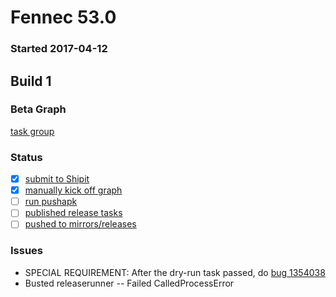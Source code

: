 # Fennec 53.0

### Started 2017-04-12

## Build 1

### Beta Graph
[task group](https://tools.taskcluster.net/push-inspector/#/gc6UVbqRQjW75dwe8tTCrA)

### Status
- [x] [submit to Shipit](https://wiki.mozilla.org/Release:Release_Automation_on_Mercurial:Starting_a_Release#Submit_to_Ship_It)
- [x] [manually kick off graph](https://github.com/mozilla/releasewarrior/blob/master/how-tos/fennec-temp-relpro.md#start-off-the-fennec-graph)
- [ ] [run pushapk](https://github.com/mozilla/releasewarrior/blob/master/how-tos/fennec-temp-relpro.md#run-pushapk-manually)
- [ ] [published release tasks](https://wiki.mozilla.org/Release:Release_Automation_on_Mercurial:Updates_through_Shipping#Post-release_tasks)
- [ ] [pushed to mirrors/releases](https://wiki.mozilla.org/Release:Release_Automation_on_Mercurial:Updates#Push_to_mirrors)

### Issues
- SPECIAL REQUIREMENT: After the dry-run task passed, do [bug 1354038](https://bugzil.la/1354038)
- Busted releaserunner -- Failed CalledProcessError



